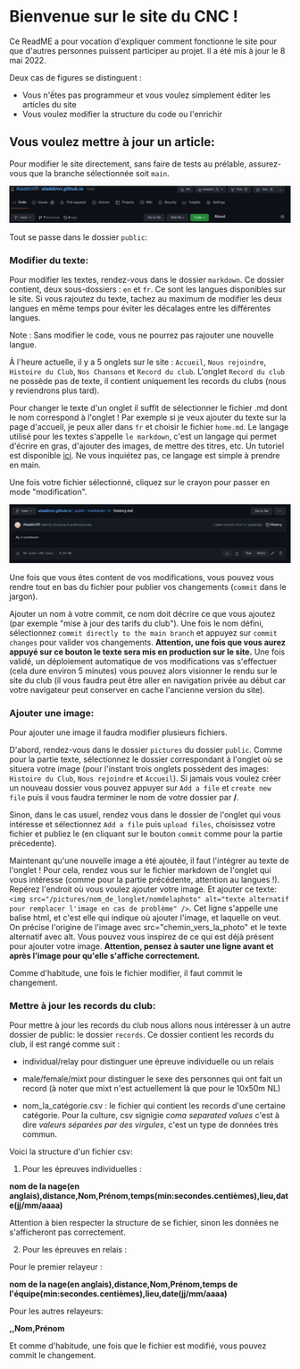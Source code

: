 # Bienvenue sur le site du CNC !

Ce ReadME a pour vocation d'expliquer comment fonctionne le site pour que d'autres personnes puissent participer au projet. Il a été mis à jour le 8 mai 2022.

Deux cas de figures se distinguent :

- Vous n'ếtes pas programmeur et vous voulez simplement éditer les articles du site
- Vous voulez modifier la structure du code ou l'enrichir

## Vous voulez mettre à jour un article:

Pour modifier le site directement, sans faire de tests au prélable, assurez-vous que la branche sélectionnée soit `main`.

![Tuto Branche Main](./TutoBrancheMain.png)

Tout se passe dans le dossier `public`:

### Modifier du texte:

Pour modifier les textes, rendez-vous dans le dossier `markdown`. Ce dossier contient, deux sous-dossiers : `en` et `fr`. Ce sont les langues disponibles sur le site. Si vous rajoutez du texte, tachez au maximum de modifier les deux langues en même temps pour éviter les décalages entre les différentes langues.

Note : Sans modifier le code, vous ne pourrez pas rajouter une nouvelle langue.

À l'heure actuelle, il y a 5 onglets sur le site : `Accueil`, `Nous rejoindre`, `Histoire du Club`, `Nos Chansons` et `Record du club`. L'onglet `Record du club` ne possède pas de texte, il contient uniquement les records du clubs (nous y reviendrons plus tard).

Pour changer le texte d'un onglet il suffit de sélectionner le fichier .md dont le nom correspond à l'onglet ! Par exemple si je veux ajouter du texte sur la page d'accueil, je peux aller dans `fr` et choisir le fichier `home.md`.
Le langage utilisé pour les textes s'appelle `le markdown`, c'est un langage qui permet d'écrire en gras, d'ajouter des images, de mettre des titres, etc.
Un tutoriel est disponible [ici](https://github.com/luong-komorebi/Markdown-Tutorial/blob/master/README_fr.md). Ne vous inquiétez pas, ce langage est simple à prendre en main.

Une fois votre fichier sélectionné, cliquez sur le crayon pour passer en mode "modification".

![Tuto edit text](./TutoEditText.png)

Une fois que vous êtes content de vos modifications, vous pouvez vous rendre tout en bas du fichier pour publier vos changements (`commit` dans le jargon).

Ajouter un nom à votre commit, ce nom doit décrire ce que vous ajoutez (par exemple "mise à jour des tarifs du club"). Une fois le nom défini, sélectionnez `commit directly to the main branch` et appuyez sur `commit changes` pour valider vos changements. **Attention, une fois que vous aurez appuyé sur ce bouton le texte sera mis en production sur le site.** Une fois validé, un déploiement automatique de vos modifications vas s'effectuer (cela dure environ 5 minutes) vous pouvez alors visionner le rendu sur le site du club (il vous faudra peut être aller en navigation privée au début car votre navigateur peut conserver en cache l'ancienne version du site).

### Ajouter une image:

Pour ajouter une image il faudra modifier plusieurs fichiers.

D'abord, rendez-vous dans le dossier `pictures` du dossier `public`. Comme pour la partie texte, sélectionnez le dossier correspondant à l'onglet où se situera votre image (pour l'instant trois onglets possèdent des images: `Histoire du Club`, `Nous rejoindre` et `Accueil`). Si jamais vous voulez créer un nouveau dossier vous
pouvez appuyer sur `Add a file` et `create new file` puis il vous faudra terminer le nom de votre dossier par **/**.

Sinon, dans le cas usuel, rendez vous dans le dossier de l'onglet qui vous intéresse et sélectionnez `Add a file` puis `upload files`, choisissez votre fichier et publiez le (en cliquant sur le bouton `commit` comme pour la partie précedente).

Maintenant qu'une nouvelle image a été ajoutée, il faut l'intégrer au texte de l'onglet ! Pour cela, rendez vous sur le fichier markdown de l'onglet qui vous intéresse (comme pour la partie précédente, attention au langues !). Repérez l'endroit où vous voulez ajouter votre image. Et ajouter ce texte: `<img src="/pictures/nom_de_longlet/nomdelaphoto" alt="texte alternatif pour remplacer l'image en cas de problème" />`. Cet ligne s'appelle une balise html, et c'est elle qui indique où ajouter l'image, et laquelle on veut. On précise l'origine de l'image avec src="chemin_vers_la_photo" et le texte alternatif avec alt. Vous pouvez vous inspirez de ce qui est déjà présent pour ajouter votre image.
**Attention, pensez à sauter une ligne avant et après l'image pour qu'elle s'affiche correctement.**

Comme d'habitude, une fois le fichier modifier, il faut commit le changement.

### Mettre à jour les records du club:

Pour mettre à jour les records du club nous allons nous intéresser à un autre dossier de public: le dossier `records`.
Ce dossier contient les records du club, il est rangé comme suit :

- individual/relay pour distinguer une épreuve individuelle ou un relais

- male/female/mixt pour distinguer le sexe des personnes qui ont fait un record (à noter que mixt n'est actuellement là que pour le 10x50m NL)

- nom_la_catégorie.csv : le fichier qui contient les records d'une certaine catégorie. Pour la culture, csv signigie _coma separated values_ c'est à dire _valeurs séparées par des virgules_, c'est un type de données très commun.

Voici la structure d'un fichier csv:

1. Pour les épreuves individuelles :

**nom de la nage(en anglais),distance,Nom,Prénom,temps(min:secondes.centièmes),lieu,date(jj/mm/aaaa)**

Attention à bien respecter la structure de se fichier, sinon les données ne s'afficheront pas correctement.

2. Pour les épreuves en relais :

Pour le premier relayeur :

**nom de la nage(en anglais),distance,Nom,Prénom,temps de l'équipe(min:secondes.centièmes),lieu,date(jj/mm/aaaa)**

Pour les autres relayeurs:

**,,Nom,Prénom**

Et comme d'habitude, une fois que le fichier est modifié, vous pouvez commit le changement.
